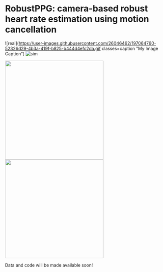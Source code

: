 # RobustPPG: camera-based robust heart rate estimation using motion cancellation

![real](https://user-images.githubusercontent.com/26046462/197064760-52326d29-4b3a-419f-b825-b444d4efc2da.gif classes=caption "My Image Caption")      ![sim](https://user-images.githubusercontent.com/26046462/197064774-7ae2dabc-1015-41bd-b61d-b2e6febaa6fd.gif)

<img src="https://user-images.githubusercontent.com/26046462/197069946-a2ea9c6e-d830-42c9-9d7e-7ac6e5fb542d.gif" width="320" >  <img src="https://user-images.githubusercontent.com/26046462/197069964-bd394d42-0d0c-4e03-9e27-03d6656e6fa3.gif" width="320" >


Data and code will be made available soon!

